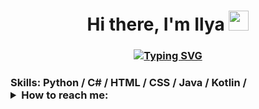 <h1 align="center">Hi there, I'm Ilya</a> 
<img src="https://github.com/blackcater/blackcater/raw/main/images/Hi.gif" height="32"/></h1>
<h3 align="center">
<a href="https://git.io/typing-svg"><img src="https://readme-typing-svg.herokuapp.com?font=Fira+Code&pause=1000&center=true&width=435&lines=Python+student" alt="Typing SVG" /></a>
</h3>

<h3 align="left"> Skills: Python / C# / HTML / CSS / Java / Kotlin / </a>

<details>
  <summary>How to reach me:</summary>
  <img src="https://photos.app.goo.gl/PGhGSbxweBhFo7Bs5">
</details>








<!--
**DanzuSama/DanzuSama** is a ✨ _special_ ✨ repository because its `README.md` (this file) appears on your GitHub profile.

Here are some ideas to get you started:

- 🔭 I’m currently working on ...
- 🌱 I’m currently learning ...
- 👯 I’m looking to collaborate on ...
- 🤔 I’m looking for help with ...
- 💬 Ask me about ...
- 📫 How to reach me: ...
- 😄 Pronouns: ...
- ⚡ Fun fact: ...
-->
